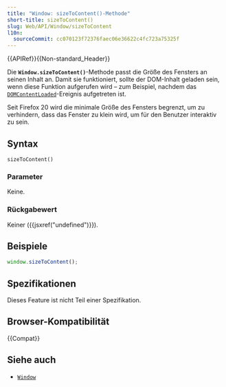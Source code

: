```yaml
---
title: "Window: sizeToContent()-Methode"
short-title: sizeToContent()
slug: Web/API/Window/sizeToContent
l10n:
  sourceCommit: cc070123f72376faec06e36622c4fc723a75325f
---
```


{{APIRef}}{{Non-standard_Header}}

Die **`Window.sizeToContent()`**-Methode passt die Größe des Fensters an seinen Inhalt an. Damit sie funktioniert, sollte der DOM-Inhalt geladen sein, wenn diese Funktion aufgerufen wird – zum Beispiel, nachdem das [`DOMContentLoaded`](/de/docs/Web/API/Document/DOMContentLoaded_event)-Ereignis aufgetreten ist.

Seit Firefox 20 wird die minimale Größe des Fensters begrenzt, um zu verhindern, dass das Fenster zu klein wird, um für den Benutzer interaktiv zu sein.

## Syntax

```js-nolint
sizeToContent()
```

### Parameter

Keine.

### Rückgabewert

Keiner ({{jsxref("undefined")}}).

## Beispiele

```js
window.sizeToContent();
```

## Spezifikationen

Dieses Feature ist nicht Teil einer Spezifikation.

## Browser-Kompatibilität

{{Compat}}

## Siehe auch

- [`Window`](/de/docs/Web/API/Window)
